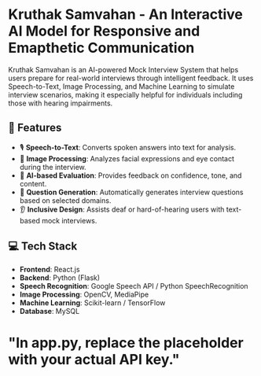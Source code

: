 # Kruthak Samvahan - An Interactive AI Model for Responsive and Emapthetic Communication

Kruthak Samvahan is an AI-powered Mock Interview System that helps users prepare for real-world interviews through intelligent feedback. It uses Speech-to-Text, Image Processing, and Machine Learning to simulate interview scenarios, making it especially helpful for individuals including those with hearing impairments.

## 🧠 Features

- 🎙️ **Speech-to-Text**: Converts spoken answers into text for analysis.
- 👀 **Image Processing**: Analyzes facial expressions and eye contact during the interview.
- 🧠 **AI-based Evaluation**: Provides feedback on confidence, tone, and content.
- 🤖 **Question Generation**: Automatically generates interview questions based on selected domains.
- 👂 **Inclusive Design**: Assists deaf or hard-of-hearing users with text-based mock interviews.

## 💻 Tech Stack

- **Frontend**: React.js 
- **Backend**: Python (Flask)
- **Speech Recognition**: Google Speech API / Python SpeechRecognition
- **Image Processing**: OpenCV, MediaPipe
- **Machine Learning**: Scikit-learn / TensorFlow
- **Database**: MySQL

# "In app.py, replace the placeholder with your actual API key."



